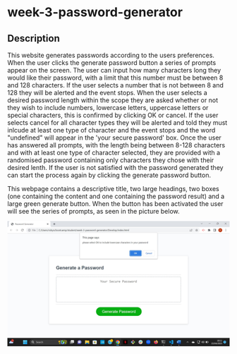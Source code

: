 # week-3-password-generator

## Description

This website generates passwords according to the users preferences. When the user clicks the generate password button a series of prompts appear on the screen. The user can input how many characters long they would like their password, with a limit that this number must be between 8 and 128 characters. If the user selects a number that is not between 8 and 128 they will be alerted and the event stops. When the user selects a desired password length within the scope they are asked whether or not they wish to include numbers, lowercase letters, uppercase letters or special characters, this is confirmed by clicking OK or cancel. If the user selects cancel for all character types they will be alerted and told they must inlcude at least one type of character and the event stops and the word "undefined" will appear in the 'your secure password' box. Once the user has answered all prompts, with the length being between 8-128 characters and with at least one type of character selected, they are provided with a randomised password containing only characters they chose with their desired lenth. If the user is not satisfied with the password generated they can start the process again by clicking the generate password button. 

This webpage contains a descriptive title, two large headings, two boxes (one containing the content and one containing the password result) and a large green generate button. When the button has been activated the user will see the series of prompts, as seen in the picture below. 

![A screenshot of the password generator webpage, containing the title, a large heading, a dotted border box with the words 'your secure password' inside, a generate button and a prompt asking whether or not the user would like to include lowercase characters in their password.](/Assets/screenshot-password.jpg)